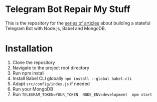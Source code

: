 # Telegram Bot Repair My Stuff
This is the repository for the [series of articles](http://taradevko.com/bots/write-statefull-bot-telegram-part-1/) about building a stateful Telegram Bot with Node.js, Babel and MongoDB.

# Installation
1. Clone the repository
2. Navigate to the project root directory
3. Run npm install
4. Install Babel CLI globally `npm install --global babel-cli`
6. Adapt `src/config/index.js` if needed
7. Run your MongoDB
8. Run `TELEGRAM_TOKEN=YOUR_TOKEN  NODE_ENV=development  npm start`